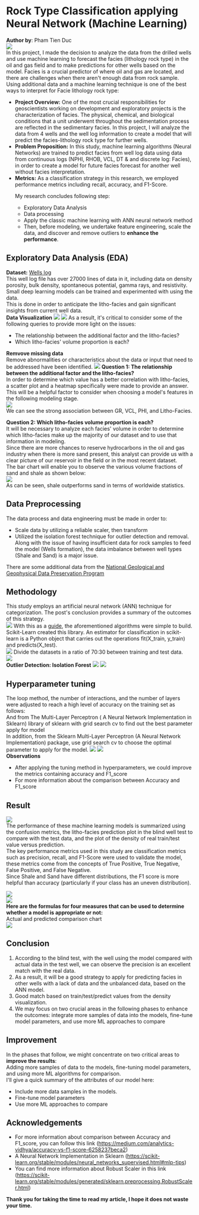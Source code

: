 # Rock Type Classification applying Neural Network (Machine Learning)  
**Author by**: Pham Tien Duc  
![](/Images/Untitled.png)  
In this project, I made the decision to analyze the data from the drilled wells and use machine learning to forecast the facies (lithology rock type) in the oil and gas field and to make predictions for other wells based on the model. Facies is a crucial predictor of where oil and gas are located, and there are challenges when there aren't enough data from rock sample. Using additional data and a machine learning technique is one of the best ways to interpret for Facie lithology rock type:  
* **Project Overview:** One of the most crucial responsibilities for geoscientists working on development and exploratory projects is the characterization of facies. The physical, chemical, and biological conditions that a unit underwent throughout the sedimentation process are reflected in the sedimentary facies. In this project, I will analyze the data from 4 wells and the well log information to create a model that will predict the facies-lithology rock type for further wells.
* **Problem Proposition:** In this study, machine learning algorithms (Neural Networks) are trained to predict facies from well log data using data from continuous logs (NPHI, RHOB, VCL, DT & and discrete log: Facies), in order to create a model for future facies forecast for another well without facies interpretation.
* **Metrics:** As a classification strategy in this research, we employed performance metrics including recall, accuracy, and F1-Score.  
<ul>My research concludes following step:
   <ul>
   <li>Exploratory Data Analysis</li>
   <li>Data processing</li>
   <li>Apply the classic machine learning with ANN neural network method</li>
   <li>Then, before modeling, we undertake feature engineering, scale the data, and discover and remove outliers to <strong>enhance the performance</strong>.</li>
   </ul> 
</ul>  

## Exploratory Data Analysis (EDA)   
**Dataset:** [Wells log](https://github.com/seg/tutorials-2016/tree/master/1610_Facies_classification)  
This well log file has over 27000 lines of data in it, including data on density porosity, bulk density, spontaneous potential, gamma rays, and resistivity. Small deep learning models can be trained and experimented with using the data.   
This is done in order to anticipate the litho-facies and gain significant insights from current well data.  
**Data Visualization**
![](/Images/Visualizing%20data.png)
![](/Images/Visualizing%20data%203.png)
As a result, it's critical to consider some of the following queries to provide more light on the issues:  
* The relationship between the additional factor and the litho-facies?  
* Which litho-facies' volume proportion is each?

**Remvove missing data**  
Remove abnormalities or characteristics about the data or input that need to be addressed have been identified.
 ![](/Images/Remove%20Mising%20Data.png) 
**Question 1: The relationship between the additional factor and the litho-facies?**  
In order to determine which value has a better correlation with litho-facies, a scatter plot and a heatmap specifically were made to provide an answer.  
This will be a helpful factor to consider when choosing a model's features in the following modeling stage.  
![](/Images/Untitled%20(1).png)  
We can see the strong association between GR, VCL, PHI, and Litho-Facies.

**Question 2: Which litho-facies volume proportion is each?**  
It will be necessary to analyze each facies' volume in order to determine which litho-facies make up the majority of our dataset and to use that information in modeling.  
Since there are more chances to reserve hydrocarbons in the oil and gas industry when there is more sand present, this analyst can provide us with a clear picture of our reservoir in the field or in the most recent dataset.  
The bar chart will enable you to observe the various volume fractions of sand and shale as shown below:  
![](/Images/Untitled%20(2).png)  
As can be seen, shale outperforms sand in terms of worldwide statistics.  
## Data Preprocessing  
The data process and data engineering must be made in order to:  
* Scale data by utilizing a reliable scaler, then transform  
* Utilized the isolation forest technique for outlier detection and removal.  
Along with the issue of having insufficient data for rock samples to feed the model (Wells formation), the data imbalance between well types (Shale and Sand) is a major issue.

There are some additional data from the [National Geological and Geophysical Data Preservation Program](https://www.usgs.gov/programs/national-geological-and-geophysical-data-preservation-program/well-log-data)
## Methodology  
This study employs an artificial neural network (ANN) technique for categorization. The post's conclusion provides a summary of the outcomes of this strategy.  
![](/Images/Accuracy%20Evaluation.png)
With this as a [guide](https://scikit-learn.org/stable/modules/generated/sklearn.neural_network.MLPClassifier.html), the aforementioned algorithms were simple to build.  
Scikit-Learn created this library. An estimator for classification in scikit-learn is a Python object that carries out the operations fit(X_train, y_train) and predicts(X_test).    
![](/Images/Data%20Split.png)
Divide the datasets in a ratio of 70:30 between training and test data.  
![](/Images/7030.png)  
**Outlier Detection: Isolation Forest**
![](/Images/Outlier%20Detection%20Isolation%20Forest%201.png)
![](/Images/Outlier%20Detection%20Isolation%20Forest%202.png)
## Hyperparameter tuning  
The loop method, the number of interactions, and the number of layers were adjusted to reach a high level of accuracy on the training set as follows:   
And from The Multi-Layer Perceptron ( A Neural Network Implementation in Sklearn) library of sklearn with grid search cv to find out the best parameter apply for model  
In addition, from the Sklearn Multi-Layer Perceptron (A Neural Network Implementation) package, use grid search cv to choose the optimal parameter to apply for the model. 
![](/Images/Tuning%20Hyperparameters.png) 
![](/Images/Multi-Layer%20Perceptron.png)  
**Observations**  
- After applying the tuning method in hyperparameters, we could improve the metrics containing accuracy and F1_score
- For more information about the comparison between Accuracy and F1_score  

## Result  
![](/Images/Result.png)  
The performance of these machine learning models is summarized using the confusion metrics, the litho-facies prediction plot in the blind well test to compare with the test data, and the plot of the density of real train/test value versus prediction.  
The key performance metrics used in this study are classification metrics such as precision, recall, and F1-Score were used to validate the model, these metrics come from the concepts of True Positive, True Negative, False Positive, and False Negative.  
Since Shale and Sand have different distributions, the F1 score is more helpful than accuracy (particularly if your class has an uneven distribution). 
  
![](/Images/Untitled%20(5).png)  
![](/Images/Untitled%20(6).png)   
**Here are the formulas for four measures that can be used to determine whether a model is appropriate or not:**   
Actual and predicted comparison chart  
![](/Images/Untitled%20(7).png)  
## Conclusion
1. According to the blind test, with the well using the model compared with actual data in the test well, we can observe the precision is an excellent match with the real data. 
2. As a result, it will be a good strategy to apply for predicting facies in other wells with a lack of data and the unbalanced data, based on the ANN model.  
3. Good match based on train/test/predict values from the density visualization.  
4. We may focus on two crucial areas in the following phases to enhance the outcomes: integrate more samples of data into the models, fine-tune model parameters, and use more ML approaches to compare  
## Improvement  
In the phases that follow, we might concentrate on two critical areas to **improve the results**:  
Adding more samples of data to the models, fine-tuning model parameters, and using more ML algorithms for comparison.  
I'll give a quick summary of the attributes of our model here:  
- Include more data samples in the models.  
- Fine-tune model parameters  
- Use more ML approaches to compare  
## Acknowledgements
* For more information about comparison between Accuracy and F1_score, you can follow this link (https://medium.com/analytics-vidhya/accuracy-vs-f1-score-6258237beca2)
* A Neural Network Implementation in Sklearn (<https://scikit-learn.org/stable/modules/neural_networks_supervised.html#mlp-tips>)
* You can find more information about Robust Scaler in this link (<https://scikit-learn.org/stable/modules/generated/sklearn.preprocessing.RobustScaler.html>)

**Thank you for taking the time to read my article, I hope it does not waste your time.**
